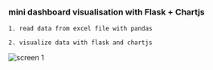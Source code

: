 
### mini dashboard visualisation with Flask + Chartjs

```
1. read data from excel file with pandas
```
```
2. visualize data with flask and chartjs
```

![screen 1 ](https://github.com/fr33dz/flask-chartjs/blob/master/static/images/index.png)